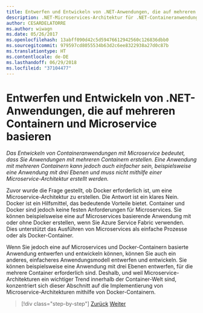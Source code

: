```yaml
---
title: Entwerfen und Entwickeln von .NET-Anwendungen, die auf mehreren Containern und Microservice basieren
description: .NET-Microservices-Architektur für .NET-Containeranwendungen | Entwerfen und Entwickeln von .NET-Anwendungen, die auf mehreren Containern und Microservice basieren
author: CESARDELATORRE
ms.author: wiwagn
ms.date: 05/26/2017
ms.openlocfilehash: 13abff090d42c5d59476612942560c126836dbb0
ms.sourcegitcommit: 979597cd8055534b63d2c6ee8322938a27d0c87b
ms.translationtype: HT
ms.contentlocale: de-DE
ms.lasthandoff: 06/29/2018
ms.locfileid: "37104477"
---
```

# <a name="designing-and-developing-multi-container-and-microservice-based-net-applications"></a>Entwerfen und Entwickeln von .NET-Anwendungen, die auf mehreren Containern und Microservice basieren

*Das Entwickeln von Containeranwendungen mit Microservice bedeutet, dass Sie Anwendungen mit mehreren Containern erstellen. Eine Anwendung mit mehreren Containern kann jedoch auch einfacher sein, beispielsweise eine Anwendung mit drei Ebenen und muss nicht mithilfe einer Microservice-Architektur erstellt werden.*

Zuvor wurde die Frage gestellt, ob Docker erforderlich ist, um eine Microservice-Architektur zu erstellen. Die Antwort ist ein klares Nein. Docker ist ein Hilfsmittel, das bedeutende Vorteile bietet. Container und Docker sind jedoch keine festen Anforderungen für Microservices. Sie können beispielsweise eine auf Microservices basierende Anwendung mit oder ohne Docker erstellen, wenn Sie Azure Service Fabric verwenden. Dies unterstützt das Ausführen von Microservices als einfache Prozesse oder als Docker-Container.

Wenn Sie jedoch eine auf Microservices und Docker-Containern basierte Anwendung entwerfen und entwickeln können, können Sie auch ein anderes, einfacheres Anwendungsmodell entwerfen und entwickeln. Sie können beispielsweise eine Anwendung mit drei Ebenen entwerfen, für die mehrere Container erforderlich sind. Deshalb, und weil Microservice-Architekturen ein wichtiger Trend innerhalb der Container-Welt sind, konzentriert sich dieser Abschnitt auf die Implementierung von Microservice-Architekturen mithilfe von Docker-Containern.


>[!div class="step-by-step"]
[Zurück](../containerize-net-framework-applications/index.md)
[Weiter](microservice-application-design.md)
